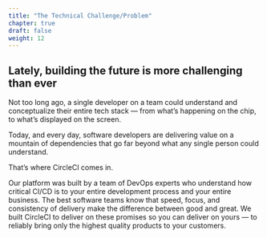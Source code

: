 ```yaml
---
title: "The Technical Challenge/Problem"
chapter: true
draft: false
weight: 12
---
```

## Lately, building the future is more challenging than ever 

Not too long ago, a single developer on a team could understand and conceptualize their entire tech stack — from what’s happening on the chip, to what’s displayed on the screen.

Today, and every day, software developers are delivering value on a mountain of dependencies that go far beyond what any single person could understand. 

That’s where CircleCI comes in.

Our platform was built by a team of DevOps experts who understand how critical CI/CD is to your entire development process and your entire business. The best software teams know that speed, focus, and consistency of delivery make the difference between good and great. We built CircleCI to deliver on these promises so you can deliver on yours — to reliably bring only the highest quality products to your customers.
